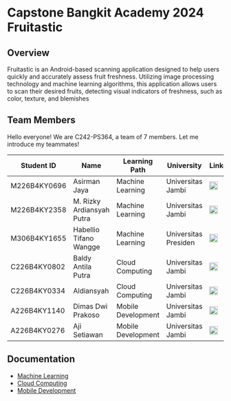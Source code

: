 # Capstone Bangkit Academy 2024 Fruitastic
## Overview
Fruitastic is an Android-based scanning application designed to help users quickly and accurately assess fruit freshness. 
Utilizing image processing technology and machine learning algorithms, this application allows users to scan their desired fruits, detecting visual indicators of freshness, such as color, texture, and blemishes
## Team Members
Hello everyone! We are C242-PS364, a team of 7 members. Let me introduce my teammates!
<table>
  <thead>
    <tr>
      <th>Student ID</th>
      <th>Name</th>
      <th>Learning Path</th>
      <th>University</th>
      <th>LinkedIn</th>
    </tr>
  </thead>
  <tbody>
    <tr>
        <td>M226B4KY0696</td>
        <td>Asirman Jaya</td>
        <td>Machine Learning</td>
        <td>Universitas Jambi</td>
        <td>
            <a href="https://www.linkedin.com/in/asirman" target="_blank"><img src="https://upload.wikimedia.org/wikipedia/commons/8/81/LinkedIn_icon.svg" alt="LinkedIn" style="width: 20px; height: 20px"/></a>
        </td>
    </tr>
    <tr>
        <td>M226B4KY2358</td>
        <td>M. Rizky Ardiansyah Putra</td>
        <td>Machine Learning</td>
        <td>Universitas Jambi</td>
        <td>
            <a href="https://www.linkedin.com/in/m-rizky-ardiansyah-putra-b73167249" target="_blank"><img src="https://upload.wikimedia.org/wikipedia/commons/8/81/LinkedIn_icon.svg" alt="LinkedIn" style="width: 20px; height: 20px"/></a>
        </td>
    </tr>
    <tr>
        <td>M306B4KY1655</td>
        <td>Habellio Tifano Wangge</td>
        <td>Machine Learning</td>
        <td>Universitas Presiden</td>
        <td>
            <a href="https://www.linkedin.com/in/habellio-tifano-58984b271" target="_blank"><img src="https://upload.wikimedia.org/wikipedia/commons/8/81/LinkedIn_icon.svg" alt="LinkedIn" style="width: 20px; height: 20px"/></a>
        </td>
    </tr>
    <tr>
        <td>C226B4KY0802</td>
        <td>Baldy Antila Putra</td>
        <td>Cloud Computing</td>
        <td>Universitas Jambi</td>
        <td>
            <a href="https://www.linkedin.com/in/baldy-antila-putra" target="_blank"><img src="https://upload.wikimedia.org/wikipedia/commons/8/81/LinkedIn_icon.svg" alt="LinkedIn" style="width: 20px; height: 20px"/></a>
        </td>
    </tr>
    <tr>
        <td>C226B4KY0334</td>
        <td>Aldiansyah</td>
        <td>Cloud Computing</td>
        <td>Universitas Jambi</td>
        <td>
            <a href="https://www.linkedin.com/in/aldiansyah-697151297" target="_blank"><img src="https://upload.wikimedia.org/wikipedia/commons/8/81/LinkedIn_icon.svg" alt="LinkedIn" style="width: 20px; height: 20px"/></a>
        </td>
    </tr>
    <tr>
        <td>A226B4KY1140</td>
        <td>Dimas Dwi Prakoso</td>
        <td>Mobile Development</td>
        <td>Universitas Jambi</td>
        <td>
            <a href="https://www.linkedin.com/in/dimas-dwi-prakoso-43a3472b6" target="_blank"><img src="https://upload.wikimedia.org/wikipedia/commons/8/81/LinkedIn_icon.svg" alt="LinkedIn" style="width: 20px; height: 20px"/></a>
        </td>
    </tr>
    <tr>
      <td>A226B4KY0276</td>
      <td>Aji Setiawan</td>
      <td>Mobile Development</td>
      <td>Universitas Jambi</td>
      <td>
        <a href="https://www.linkedin.com/in/ajiswn" target="_blank"><img src="https://upload.wikimedia.org/wikipedia/commons/8/81/LinkedIn_icon.svg" alt="LinkedIn" style="width: 20px; height: 20px"/></a>
      </td>
    </tr>
  </tbody>
</table>

## Documentation
- [Machine Learning](https://github.com/FruitasticDev/MachineLearning)
- [Cloud Computing](https://github.com/FruitasticDev/CloudComputing)
- [Mobile Development](https://github.com/FruitasticDev/MobileDevelopment)
